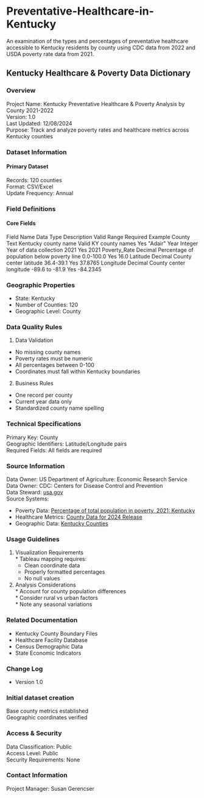 # Preventative-Healthcare-in-Kentucky
An examination of the types and percentages of preventative healthcare accessible to Kentucky residents by county using CDC data from 2022 and USDA poverty rate data from 2021.

## Kentucky Healthcare & Poverty Data Dictionary
### Overview
Project Name: Kentucky Preventative Healthcare & Poverty Analysis by County 2021-2022  
Version: 1.0  
Last Updated: 12/08/2024  
Purpose: Track and analyze poverty rates and healthcare metrics across Kentucky counties  

### Dataset Information
#### Primary Dataset  
Records: 120 counties   
Format: CSV/Excel  
Update Frequency: Annual  

### Field Definitions
#### Core Fields
Field Name	Data Type	Description	Valid Range	Required	Example
County	Text	Kentucky county name	Valid KY county names	Yes	"Adair"
Year	Integer	Year of data collection	2021	Yes	2021
Poverty_Rate	Decimal	Percentage of population below poverty line	0.0-100.0	Yes	16.0
Latitude	Decimal	County center latitude	36.4-39.1	Yes	37.8765
Longitude	Decimal	County center longitude	-89.6 to -81.9	Yes	-84.2345

### Geographic Properties
* State: Kentucky
* Number of Counties: 120
* Geographic Level: County

### Data Quality Rules  
  1. Data Validation  
   * No missing county names  
   * Poverty rates must be numeric  
   * All percentages between 0-100  
   * Coordinates must fall within Kentucky boundaries  

  2. Business Rules  
   * One record per county  
   * Current year data only  
   * Standardized county name spelling  

### Technical Specifications
Primary Key: County  
Geographic Identifiers: Latitude/Longitude pairs  
Required Fields: All fields are required  

### Source Information
Data Owner: US Department of Agriculture: Economic Research Service  
Data Owner: CDC: Centers for Disease Control and Prevention      
Data Steward: [usa.gov](https://www.usa.gov/)  
Source Systems:  
* Poverty Data: [Percentage of total population in poverty, 2021: Kentucky](https://data.ers.usda.gov/reports.aspx?ID=17826/)
* Healthcare Metrics: [County Data for 2024 Release](https://data.cdc.gov/500-Cities-Places/PLACES-Local-Data-for-Better-Health-County-Data-20/swc5-untb/data/)
* Geographic Data: [Kentucky Counties](https://www.sos.ky.gov/land/resources/Pages/Geographic-Materials.aspx)

### Usage Guidelines
  1. Visualization Requirements  
    * Tableau mapping requires:
      * Clean coordinate data
      * Properly formatted percentages
      * No null values  
  2. Analysis Considerations  
    * Account for county population differences  
    * Consider rural vs urban factors  
    * Note any seasonal variations  

### Related Documentation
* Kentucky County Boundary Files
* Healthcare Facility Database
* Census Demographic Data
* State Economic Indicators

### Change Log
* Version 1.0

### Initial dataset creation
Base county metrics established  
Geographic coordinates verified  

### Access & Security  
Data Classification: Public  
Access Level: Public  
Security Requirements: None  

### Contact Information
Project Manager: Susan Gerencser  
